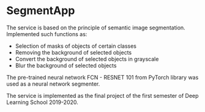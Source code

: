 # SegmentApp

The service is based on the principle of semantic image segmentation. 
Implemented such functions as:

  - Selection of masks of objects of certain classes
  - Removing the background of selected objects
  - Convert the background of selected objects in grayscale
  - Blur the background of selected objects
  
The pre-trained neural network FCN - RESNET 101 from PyTorch library was used as a neural network segmenter.

The service is implemented as the final project of the first semester of Deep Learning School 2019-2020.

